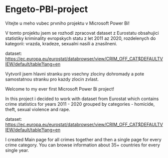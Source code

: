 # Engeto-PBI-project

Vitejte u meho vubec prvniho projektu v Microsoft Power Bi!

V tomto projektu jsem se rozhodl zpracovat dataset z Eurostatu obsahujici statistiky kriminality evropskych statu z let 2011 az 2020, rozdelenych do kategorii: vrazda, kradeze, sexualni nasili a znasilneni.

dataset: https://ec.europa.eu/eurostat/databrowser/view/CRIM_OFF_CAT$DEFAULTVIEW/default/table?lang=en

Vytvoril jsem hlavni stranku pro vsechny zlociny dohromady a pote samostatnou stranku pro kazdy zlocin zvlast.






Welcome to my ever first Microsoft Power Bi project!

In this project i decided to work with dataset from Eurostat which contains crime statistics for years 2011 - 2020 grouped by categories -
homicide, theft, sexual violence and rape.

dataset: https://ec.europa.eu/eurostat/databrowser/view/CRIM_OFF_CAT$DEFAULTVIEW/default/table?lang=en

I created Main page for all crimes together and then a single page for every crime category. You can browse information about 35+ countries for every single year.
